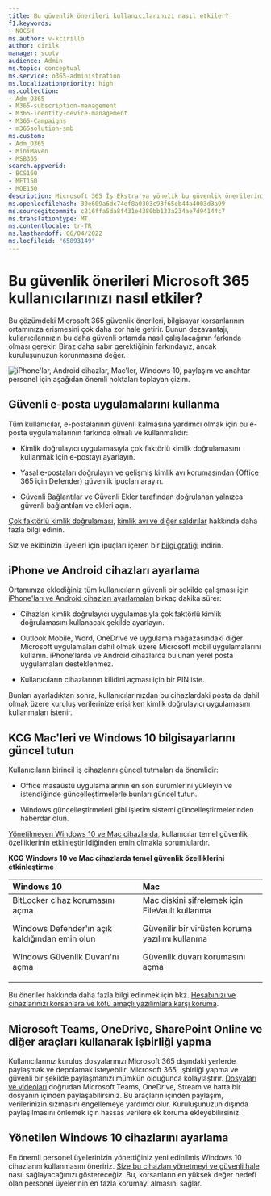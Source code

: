 ```yaml
---
title: Bu güvenlik önerileri kullanıcılarınızı nasıl etkiler?
f1.keywords:
- NOCSH
ms.author: v-kcirillo
author: cirilk
manager: scotv
audience: Admin
ms.topic: conceptual
ms.service: o365-administration
ms.localizationpriority: high
ms.collection:
- Adm_O365
- M365-subscription-management
- M365-identity-device-management
- M365-Campaigns
- m365solution-smb
ms.custom:
- Adm_O365
- MiniMaven
- MSB365
search.appverid:
- BCS160
- MET150
- MOE150
description: Microsoft 365 İş Ekstra'ya yönelik bu güvenlik önerilerinin kullanıcılarınızı nasıl etkilediğini ve verilerinizi nasıl koruyup koruduğu hakkında bilgi edinin.
ms.openlocfilehash: 30e609a6dc74ef8a0303c93f65eb44a4003d3a99
ms.sourcegitcommit: c216ffa5da8f431e4380bb133a234ae7d94144c7
ms.translationtype: MT
ms.contentlocale: tr-TR
ms.lasthandoff: 06/04/2022
ms.locfileid: "65893149"
---
```

# <a name="how-these-security-recommendations-affect-your-microsoft-365-users"></a>Bu güvenlik önerileri Microsoft 365 kullanıcılarınızı nasıl etkiler?

Bu çözümdeki Microsoft 365 güvenlik önerileri, bilgisayar korsanlarının ortamınıza erişmesini çok daha zor hale getirir. Bunun dezavantajı, kullanıcılarınızın bu daha güvenli ortamda nasıl çalışılacağının farkında olması gerekir. Biraz daha sabır gerektiğinin farkındayız, ancak kuruluşunuzun korunmasına değer.

![iPhone'lar, Android cihazlar, Mac'ler, Windows 10, paylaşım ve anahtar personel için aşağıdan önemli noktaları toplayan çizim.](../media/M365-democracy-Users_900px.png)

## <a name="use-secure-email-practices"></a>Güvenli e-posta uygulamalarını kullanma

Tüm kullanıcılar, e-postalarının güvenli kalmasına yardımcı olmak için bu e-posta uygulamalarının farkında olmalı ve kullanmalıdır:

- Kimlik doğrulayıcı uygulamasıyla çok faktörlü kimlik doğrulamasını kullanmak için e-postayı ayarlayın.

- Yasal e-postaları doğrulayın ve gelişmiş kimlik avı korumasından (Office 365 için Defender) güvenlik ipuçları arayın.

- Güvenli Bağlantılar ve Güvenli Ekler tarafından doğrulanan yalnızca güvenli bağlantıları ve ekleri açın.

[Çok faktörlü kimlik doğrulaması](m365bp-multifactor-authentication.md), [kimlik avı ve diğer saldırılar](m365bp-avoid-phishing-and-attacks.md) hakkında daha fazla bilgi edinin.

Siz ve ekibinizin üyeleri için ipuçları içeren bir [bilgi grafiği](m365-campaigns-protect-campaign-infographic.md) indirin.

## <a name="set-up-iphones-and-android-devices"></a>iPhone ve Android cihazları ayarlama

Ortamınıza eklediğiniz tüm kullanıcıların güvenli bir şekilde çalışması için [iPhone'ları ve Android cihazları ayarlamaları](../business/set-up-mobile-devices.md) birkaç dakika sürer:

- Cihazları kimlik doğrulayıcı uygulamasıyla çok faktörlü kimlik doğrulamasını kullanacak şekilde ayarlayın.

- Outlook Mobile, Word, OneDrive ve uygulama mağazasındaki diğer Microsoft uygulamaları dahil olmak üzere Microsoft mobil uygulamalarını kullanın. iPhone'larda ve Android cihazlarda bulunan yerel posta uygulamaları desteklenmez. 

- Kullanıcıların cihazlarının kilidini açması için bir PIN iste.

Bunları ayarladıktan sonra, kullanıcılarınızdan bu cihazlardaki posta da dahil olmak üzere kuruluş verilerinize erişirken kimlik doğrulayıcı uygulamasını kullanmaları istenir.

## <a name="keep-byod-macs-and-windows-10-pcs-fresh"></a>KCG Mac'leri ve Windows 10 bilgisayarlarını güncel tutun

Kullanıcıların birincil iş cihazlarını güncel tutmaları da önemlidir:

- Office masaüstü uygulamalarının en son sürümlerini yükleyin ve istendiğinde güncelleştirmelerle bunları güncel tutun.

- Windows güncelleştirmeleri gibi işletim sistemi güncelleştirmelerinden haberdar olun.

[Yönetilmeyen Windows 10 ve Mac cihazlarda](m365bp-protect-pcs-macs.md), kullanıcılar temel güvenlik özelliklerinin etkinleştirildiğinden emin olmakla sorumlulardır.

**KCG Windows 10 ve Mac cihazlarda temel güvenlik özelliklerini etkinleştirme**

|**Windows 10**|**Mac**|
|:-----|:------|
|BitLocker cihaz korumasını açma<p><p> Windows Defender'ın açık kaldığından emin olun <p>Windows Güvenlik Duvarı'nı açma| Mac diskini şifrelemek için FileVault kullanma <p><p>Güvenilir bir virüsten koruma yazılımı kullanma <p>Güvenlik duvarı korumasını açma|

Bu öneriler hakkında daha fazla bilgi edinmek için bkz. [Hesabınızı ve cihazlarınızı korsanlara ve kötü amaçlı yazılımlara karşı koruma](https://support.office.com/article/Protect-your-account-and-devices-from-hackers-and-malware-066d6216-a56b-4f90-9af3-b3a1e9a327d6#ID0EAABAAA=Windows_10).

## <a name="collaborate-using-microsoft-teams-onedrive-sharepoint-online-and-other-tools"></a>Microsoft Teams, OneDrive, SharePoint Online ve diğer araçları kullanarak işbirliği yapma

Kullanıcılarınız kuruluş dosyalarınızı Microsoft 365 dışındaki yerlerde paylaşmak ve depolamak isteyebilir. Microsoft 365, işbirliği yapma ve güvenli bir şekilde paylaşmanızı mümkün olduğunca kolaylaştırır. [Dosyaları ve videoları](share-files-and-videos.md) doğrudan Microsoft Teams, OneDrive, Stream ve hatta bir dosyanın içinden paylaşabilirsiniz. Bu araçların içinden paylaşım, verilerinizin sızmasını engellemeye yardımcı olur. Kuruluşunuzun dışında paylaşılmasını önlemek için hassas verilere ek koruma ekleyebilirsiniz.

## <a name="set-up-managed-windows-10-devices"></a>Yönetilen Windows 10 cihazlarını ayarlama

En önemli personel üyelerinizin yönettiğiniz yeni edinilmiş Windows 10 cihazlarını kullanmasını öneririz. [Size bu cihazları yönetmeyi ve güvenli hale](../business/set-up-windows-devices.md?toc=/microsoft-365/campaigns/toc.json) nasıl sağlayacağınızı göstereceğiz. Bu, korsanların en yüksek değer hedefi olan personel üyelerinin en fazla korumayı almasını sağlar.
